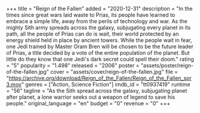+++
title = "Reign of the Fallen"
added = "2020-12-31"
description = "In the times since great wars laid waste to Prias, its people have learned to embrace a simple life, away from the perils of technology and war. As the mighty Sith army spreads across the galaxy, subjugating every planet in its path, all the people of Prias can do is wait, their world protected by an energy shield held in place by ancient towers. While the people wait in fear, one Jedi trained by Master Oram Bren will be chosen to be the future leader of Prias, a title decided by a vote of the entire population of the planet. But little do they know that one Jedi's dark secret could spell their doom."
rating = "5"
popularity = "1.498"
released = "2006"
poster = "assets/poster/reign-of-the-fallen.jpg"
cover = "assets/cover/reign-of-the-fallen.jpg"
file = "https://archive.org/download/Reign_of_the_Fallen/Reign_of_the_Fallen_sor3.mov"
genres = ["Action, Science Fiction"]
imdb_id = "tt0937419"
runtime = "56"
tagline = "As the Sith spread across the galaxy, subjugating planet after planet, a lone warrior seeks out a weapon of legend to save his people."
original_language = "en"
budget = "0"
revenue = "0"
+++